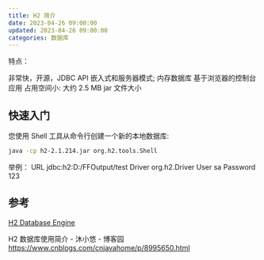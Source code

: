 ```yaml
---
title: H2 简介
date: 2023-04-26 09:00:00
updated: 2023-04-26 09:00:00
categories: 数据库
---
```


特点：

非常快，开源，JDBC API
嵌入式和服务器模式; 内存数据库
基于浏览器的控制台应用
占用空间小: 大约 2.5 MB jar 文件大小

## 快速入门

您使用 Shell 工具从命令行创建一个新的本地数据库:

```sh
java -cp h2-2.1.214.jar org.h2.tools.Shell
```

举例：
URL   jdbc:h2:D:/FFOutput/test
Driver   org.h2.Driver
User   sa
Password   123

## 参考

[H2 Database Engine](http://www.h2database.com/html/main.html)

H2 数据库使用简介 - 沐小悠 - 博客园 <https://www.cnblogs.com/cnjavahome/p/8995650.html>
